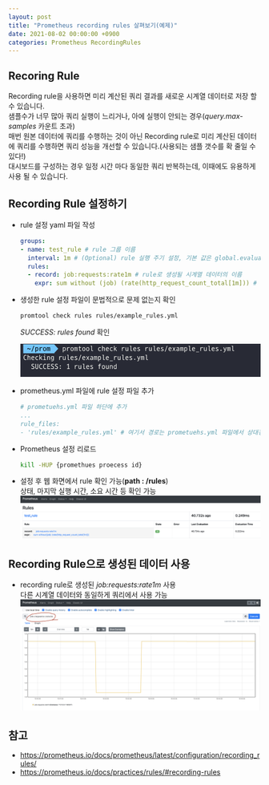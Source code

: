 ```yaml
---
layout: post
title: "Prometheus recording rules 살펴보기(예제)"
date: 2021-08-02 00:00:00 +0900
categories: Prometheus RecordingRules
---
```


## Recoring Rule

Recording rule을 사용하면 미리 계산된 쿼리 결과를 새로운 시계열 데이터로 저장 할 수 있습니다.  
샘플수가 너무 많아 쿼리 실행이 느리거나, 아에 실행이 안되는 경우(_query.max-samples_ 카운트 초과)  
매번 원본 데이터에 쿼리를 수행하는 것이 아닌 Recording rule로 미리 계산된 데이터에 쿼리를 수행하면 쿼리 성능을 개선할 수 있습니다.(사용되는 샘플 갯수를 확 줄일 수 있다!)  
대시보드를 구성하는 경우 일정 시간 마다 동일한 쿼리 반복하는데, 이때에도 유용하게 사용 될 수 있습니다.

## Recording Rule 설정하기

- rule 설정 yaml 파일 작성

  ```yaml
  groups:
  - name: test_rule # rule 그룹 이름
    interval: 1m # (Optional) rule 실행 주기 설정, 기본 값은 global.evaluation_interval
    rules:
    - record: job:requests:rate1m # rule로 생성될 시계열 데이터의 이름      
      expr: sum without (job) (rate(http_request_count_total[1m])) # 실행될 PromQL 표현식
  ```

- 생성한 rule 설정 파일이 문법적으로 문제 없는지 확인
  ```bash
  promtool check rules rules/example_rules.yml
  ```
  _SUCCESS: rules found_ 확인

  ![check-rules](/assets/capture/check-rules.png)

- prometheus.yml 파일에 rule 설정 파일 추가
  ```yaml
  # prometuehs.yml 파일 하단에 추가
  ...
  rule_files:
  - 'rules/example_rules.yml' # 여기서 경로는 prometuehs.yml 파일에서 상대경로
  ```

- Prometheus 설정 리로드
  ```bash
  kill -HUP {promethues proecess id}
  ```

- 설정 후 웹 화면에서 rule 확인 가능(__path : /rules__)  
  상태, 마지막 실행 시간, 소요 시간 등 확인 가능  
  ![rules-web](/assets/capture/rules-web.png)

## Recording Rule으로 생성된 데이터 사용

- recording rule로 생성된 _job:requests:rate1m_ 사용  
  다른 시계열 데이터와 동일하게 쿼리에서 사용 가능
  ![rules-graph](/assets/capture/rules-graph.png)

## 참고

- https://prometheus.io/docs/prometheus/latest/configuration/recording_rules/
- https://prometheus.io/docs/practices/rules/#recording-rules